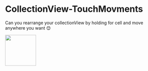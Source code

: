 # CollectionView-TouchMovments
Can you rearrange your collectionView by holding for cell and move anywhere you want 😊




<img src="https://imgur.com/dcRDKOi.gif" width="100" height="100" />
